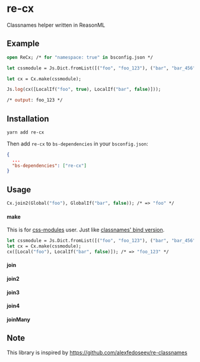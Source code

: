 # re-cx

Classnames helper written in ReasonML

## Example

```ml
open ReCx; /* for "namespace: true" in bsconfig.json */

let cssmodule = Js.Dict.fromList([("foo", "foo_123"), ("bar", "bar_456")]);

let cx = Cx.make(cssmodule);

Js.log(cx([LocalIf("foo", true), LocalIf("bar", false)]));

/* output: foo_123 */
```

## Installation

```bash
yarn add re-cx 
```

Then add `re-cx` to `bs-dependencies` in your `bsconfig.json`:

```json
{
  ...
  "bs-dependencies": ["re-cx"]
}
```

## Usage

```ml
Cx.join2(Global("foo"), GlobalIf("bar", false)); /* => "foo" */
```

#### make

This is for [css-modules](https://github.com/css-modules/css-modules) user. Just like [classnames' bind version](https://github.com/JedWatson/classnames#alternate-bind-version-for-css-modules).

```ml
let cssmodule = Js.Dict.fromList([("foo", "foo_123"), ("bar", "bar_456")]);
let cx = Cx.make(cssmodule);
cx([Local("foo"), LocalIf("bar", false)]); /* => "foo_123" */
```

#### join
#### join2
#### join3
#### join4
#### joinMany

## Note

This library is inspired by https://github.com/alexfedoseev/re-classnames
